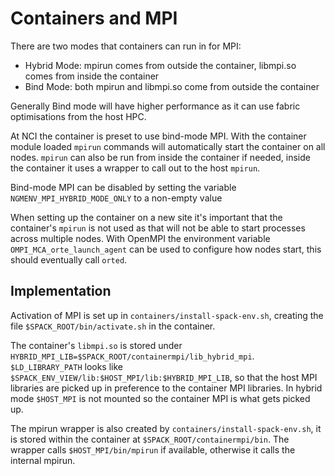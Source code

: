 # Containers and MPI

There are two modes that containers can run in for MPI:

 * Hybrid Mode: mpirun comes from outside the container, libmpi.so comes from
   inside the container
 * Bind Mode: both mpirun and libmpi.so come from outside the container

Generally Bind mode will have higher performance as it can use fabric
optimisations from the host HPC.

At NCI the container is preset to use bind-mode MPI. With the container module
loaded `mpirun` commands will automatically start the container on all nodes.
`mpirun` can also be run from inside the container if needed, inside the
container it uses a wrapper to call out to the host `mpirun`.

Bind-mode MPI can be disabled by setting the variable
`NGMENV_MPI_HYBRID_MODE_ONLY` to a non-empty value

When setting up the container on a new site it's important that the container's
`mpirun` is not used as that will not be able to start processes across
multiple nodes. With OpenMPI the environment variable
`OMPI_MCA_orte_launch_agent` can be used to configure how nodes start, this should
eventually call `orted`.

## Implementation

Activation of MPI is set up in `containers/install-spack-env.sh`, creating the
file `$SPACK_ROOT/bin/activate.sh` in the container.

The container's `libmpi.so` is stored under
`HYBRID_MPI_LIB=$SPACK_ROOT/containermpi/lib_hybrid_mpi`. `$LD_LIBRARY_PATH`
looks like `$SPACK_ENV_VIEW/lib:$HOST_MPI/lib:$HYBRID_MPI_LIB`, so that the
host MPI libraries are picked up in preference to the container MPI libraries.
In hybrid mode `$HOST_MPI` is not mounted so the container MPI is what gets
picked up.

The mpirun wrapper is also created by `containers/install-spack-env.sh`, it is
stored within the container at `$SPACK_ROOT/containermpi/bin`. The wrapper
calls `$HOST_MPI/bin/mpirun` if available, otherwise it calls the internal
mpirun.
